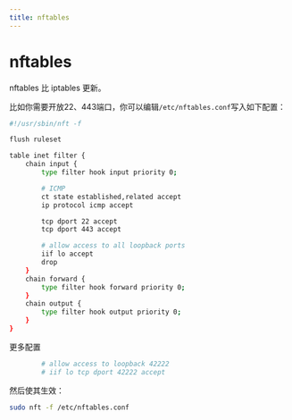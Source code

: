 ```yaml
---
title: nftables
---
```


# nftables

nftables 比 iptables 更新。

比如你需要开放22、443端口，你可以编辑`/etc/nftables.conf`写入如下配置：

```sh
#!/usr/sbin/nft -f

flush ruleset

table inet filter {
	chain input {
		type filter hook input priority 0;

        # ICMP
        ct state established,related accept
        ip protocol icmp accept

		tcp dport 22 accept
		tcp dport 443 accept

		# allow access to all loopback ports
		iif lo accept
		drop
	}
	chain forward {
		type filter hook forward priority 0;
	}
    chain output {
		type filter hook output priority 0;
    }
}
```

更多配置

```sh
		# allow access to loopback 42222
		# iif lo tcp dport 42222 accept
```



然后使其生效：

```sh
sudo nft -f /etc/nftables.conf
```

